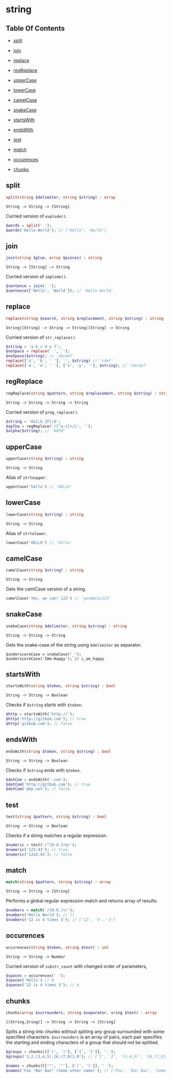 # string

## Table Of Contents

- [split](https://github.com/tarsana/functional/blob/master/docs/string.md#split)

- [join](https://github.com/tarsana/functional/blob/master/docs/string.md#join)

- [replace](https://github.com/tarsana/functional/blob/master/docs/string.md#replace)

- [regReplace](https://github.com/tarsana/functional/blob/master/docs/string.md#regReplace)

- [upperCase](https://github.com/tarsana/functional/blob/master/docs/string.md#upperCase)

- [lowerCase](https://github.com/tarsana/functional/blob/master/docs/string.md#lowerCase)

- [camelCase](https://github.com/tarsana/functional/blob/master/docs/string.md#camelCase)

- [snakeCase](https://github.com/tarsana/functional/blob/master/docs/string.md#snakeCase)

- [startsWith](https://github.com/tarsana/functional/blob/master/docs/string.md#startsWith)

- [endsWith](https://github.com/tarsana/functional/blob/master/docs/string.md#endsWith)

- [test](https://github.com/tarsana/functional/blob/master/docs/string.md#test)

- [match](https://github.com/tarsana/functional/blob/master/docs/string.md#match)

- [occurences](https://github.com/tarsana/functional/blob/master/docs/string.md#occurences)

- [chunks](https://github.com/tarsana/functional/blob/master/docs/string.md#chunks)

## split

```php
split(string $delimiter, string $string) : array
```

```
String -> String -> [String]
```

Curried version of `explode()`.
```php
$words = split(' ');
$words('Hello World'); // ['Hello', 'World']
```

## join

```php
join(string $glue, array $pieces) : string
```

```
String -> [String] -> String
```

Curried version of `implode()`.
```php
$sentence = join(' ');
$sentence(['Hello', 'World']); // 'Hello World'
```

## replace

```php
replace(string $search, string $replacement, string $string) : string
```

```
String|[String] -> String -> String|[String] -> String
```

Curried version of `str_replace()`.
```php
$string = 'a b c d e f';
$noSpace = replace(' ', '');
$noSpace($string); // 'abcdef'
replace(['a', 'b', ' '], '', $string) // 'cdef'
replace(['a', 'e', ' '], ['x', 'y', ''], $string); // 'xbcdyf'
```

## regReplace

```php
regReplace(string $pattern, string $replacement, string $string) : string
```

```
String -> String -> String -> String
```

Curried version of `preg_replace()`.
```php
$string = 'A12;b_{F}|d';
$aplha = regReplace('/[^a-z]+/i', '');
$alpha($string); // 'AbFd'
```

## upperCase

```php
upperCase(string $string) : string
```

```
String -> String
```

Alias of `strtoupper`.
```php
upperCase('hello') // 'HELLO'
```

## lowerCase

```php
lowerCase(string $string) : string
```

```
String -> String
```

Alias of `strtolower`.
```php
lowerCase('HELLO') // 'hello'
```

## camelCase

```php
camelCase(string $string) : string
```

```
String -> String
```

Gets the camlCase version of a string.
```php
camelCase('Yes, we can! 123') // 'yesWeCan123'
```

## snakeCase

```php
snakeCase(string $delimiter, string $string) : string
```

```
String -> String -> String
```

Gets the snake-case of the string using `$delimiter` as separator.
```
$underscoreCase = snakeCase('_');
$underscoreCase('IAm-Happy'); // i_am_happy
```

## startsWith

```php
startsWith(string $token, string $string) : bool
```

```
String -> String -> Boolean
```

Checks if `$string` starts with `$token`.
```php
$http = startsWith('http://');
$http('http://gitbub.com'); // true
$http('gitbub.com'); // false
```

## endsWith

```php
endsWith(string $token, string $string) : bool
```

```
String -> String -> Boolean
```

Checks if `$string` ends with `$token`.
```php
$dotCom = endsWith('.com');
$dotCom('http://gitbub.com'); // true
$dotCom('php.net'); // false
```

## test

```php
test(string $pattern, string $string) : bool
```

```
String -> String -> Boolean
```

Checks if a string matches a regular expression.
```php
$numeric = test('/^[0-9.]+$/');
$numeric('123.43'); // true
$numeric('12a3.43'); // false
```

## match

```php
match(string $pattern, string $string) : array
```

```
String -> String -> [String]
```

Performs a global regular expression match
and returns array of results.
```php
$numbers = match('/[0-9.]+/');
$numbers('Hello World'); // []
$numbers('12 is 4 times 3'); // ['12', '4', '3']
```

## occurences

```php
occurences(string $token, string $text) : int
```

```
String -> String -> Number
```

Curried version of `substr_count` with changed order of parameters,
```php
$spaces = occurences(' ');
$spaces('Hello') // 0
$spaces('12 is 4 times 3'); // 4
```

## chunks

```php
chunks(array $surrounders, string $separator, sring $text) : array
```

```
[(String,Sring)] -> String -> String -> [String]
```

Splits a string into chunks without spliting any group surrounded with some
specified characters. `$surrounders` is an array of pairs, each pair specifies
the starting and ending characters of a group that should not be splitted.
```php
$groups = chunks([['(', ')'], ['{', '}']], ',');
$groups('1,2,(3,4,5),{6,(7,8)},9'); // ['1', '2', '(3,4,5)', '{6,(7,8)}', '9']

$names = chunks([['"', '"'], ['(', ')']], ' ');
$names('Foo "Bar Baz" (Some other name)'); // ['Foo', 'Bar Baz', 'Some other name']
```